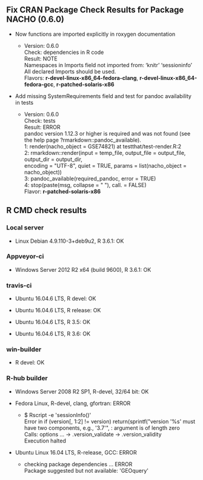 ## Fix CRAN Package Check Results for Package NACHO (0.6.0)

* Now functions are imported explicitly in roxygen documentation
  * Version: 0.6.0  
    Check: dependencies in R code  
    Result: NOTE  
        Namespaces in Imports field not imported from: ‘knitr’ ‘sessioninfo’  
        All declared Imports should be used.  
    Flavors: **r-devel-linux-x86_64-fedora-clang**, **r-devel-linux-x86_64-fedora-gcc**, **r-patched-solaris-x86**

* Add missing SystemRequirements field and test for pandoc availability in tests
  * Version: 0.6.0  
      Check: tests  
      Result: ERROR  
          pandoc version 1.12.3 or higher is required and was not found (see the help page ?rmarkdown::pandoc_available).  
          1: render(nacho_object = GSE74821) at testthat/test-render.R:2  
          2: rmarkdown::render(input = temp_file, output_file = output_file, output_dir = output_dir,  
          encoding = "UTF-8", quiet = TRUE, params = list(nacho_object = nacho_object))  
          3: pandoc_available(required_pandoc, error = TRUE)  
          4: stop(paste(msg, collapse = " "), call. = FALSE)  
    Flavor: **r-patched-solaris-x86**

## R CMD check results

### Local server

* Linux Debian 4.9.110-3+deb9u2, R 3.6.1: OK

### Appveyor-ci

* Windows Server 2012 R2 x64 (build 9600), R 3.6.1: OK

### travis-ci

* Ubuntu 16.04.6 LTS, R devel: OK

* Ubuntu 16.04.6 LTS, R release: OK

* Ubuntu 16.04.6 LTS, R 3.5: OK

* Ubuntu 16.04.6 LTS, R 3.6: OK

### win-builder

* R devel: OK

### R-hub builder 

* Windows Server 2008 R2 SP1, R-devel, 32/64 bit: OK

* Fedora Linux, R-devel, clang, gfortran: ERROR  
  * \$ Rscript -e 'sessionInfo()'  
    Error in if (version[, 1:2] != version) return(sprintf("version '%s' must have two components, e.g., '3.7'",  : argument is of length zero  
    Calls: options ... <Anonymous> -> .version_validate -> .version_validity  
    Execution halted

* Ubuntu Linux 16.04 LTS, R-release, GCC: ERROR  
  * checking package dependencies ... ERROR  
    Package suggested but not available: 'GEOquery'

